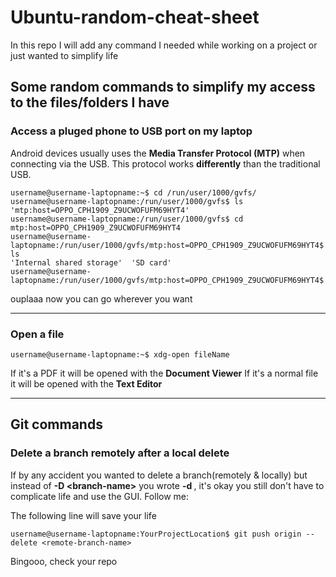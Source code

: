 # Ubuntu-random-cheat-sheet
In this repo I will add any command I needed while working on a project or just wanted to simplify life 


## Some random commands to simplify my access to the files/folders I have

### Access a pluged phone to USB port on my laptop

Android devices usually uses the **Media Transfer Protocol (MTP)** when connecting via the USB. This protocol works **differently** than the traditional USB.

```console
username@username-laptopname:~$ cd /run/user/1000/gvfs/
username@username-laptopname:/run/user/1000/gvfs$ ls
'mtp:host=OPPO_CPH1909_Z9UCWOFUFM69HYT4'
username@username-laptopname:/run/user/1000/gvfs$ cd mtp:host=OPPO_CPH1909_Z9UCWOFUFM69HYT4
username@username-laptopname:/run/user/1000/gvfs/mtp:host=OPPO_CPH1909_Z9UCWOFUFM69HYT4$ ls
'Internal shared storage'  'SD card'
username@username-laptopname:/run/user/1000/gvfs/mtp:host=OPPO_CPH1909_Z9UCWOFUFM69HYT4$
```


ouplaaa now you can go wherever you want

---

### Open a file 

```console
username@username-laptopname:~$ xdg-open fileName
``` 
If it's a PDF it will be opened with the **Document Viewer** 
If it's a normal file it will be opened with the **Text Editor**

---


## Git commands

### Delete a branch remotely after a local delete
If by any accident you wanted to delete a branch(remotely & locally) but instead of **-D \<branch-name\>** you wrote **-d <branch-name>**, it's okay you still don't have to complicate life and use the GUI. Follow me: 

The following line will save your life

```console
username@username-laptopname:YourProjectLocation$ git push origin --delete <remote-branch-name>
```

Bingooo, check your repo

